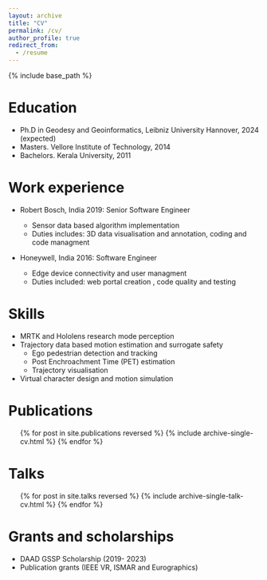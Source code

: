 ```yaml
---
layout: archive
title: "CV"
permalink: /cv/
author_profile: true
redirect_from:
  - /resume
---
```


{% include base_path %}

Education
======
* Ph.D in Geodesy and Geoinformatics, Leibniz University Hannover, 2024 (expected)
* Masters. Vellore Institute of Technology, 2014
* Bachelors. Kerala University, 2011

Work experience
======
* Robert Bosch, India 2019: Senior Software Engineer
  * Sensor data based algorithm implementation
  * Duties includes: 3D data visualisation and annotation, coding and code managment


* Honeywell, India  2016: Software Engineer
  * Edge device connectivity and user managment
  * Duties included: web portal creation , code quality and testing

  
Skills
======
* MRTK and Hololens research mode perception
* Trajectory data based motion estimation and surrogate safety
  * Ego pedestrian detection and tracking 
  * Post Enchroachment Time (PET) estimation
  * Trajectory visualisation 
* Virtual character design and motion simulation

Publications
======
  <ul>{% for post in site.publications reversed %}
    {% include archive-single-cv.html %}
  {% endfor %}</ul>
  
Talks
======
  <ul>{% for post in site.talks reversed %}
    {% include archive-single-talk-cv.html  %}
  {% endfor %}</ul>
  
  
Grants and scholarships
======
* DAAD GSSP Scholarship (2019- 2023)
* Publication grants (IEEE VR, ISMAR and Eurographics) 
